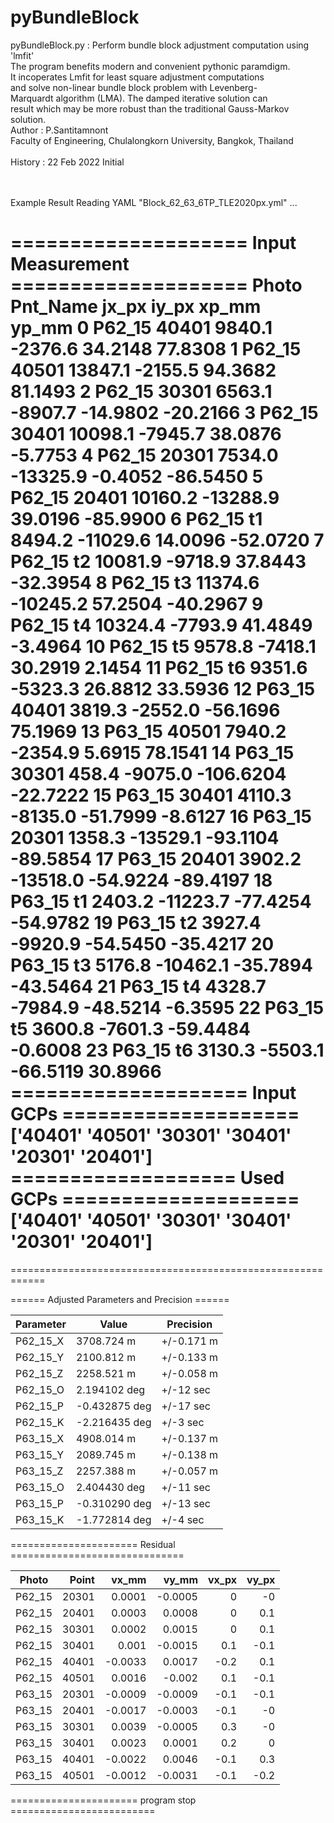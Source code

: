 # pyBundleBlock

pyBundleBlock.py : Perform bundle block adjustment computation using 'lmfit'</br>
        The program benefits modern and convenient  pythonic paramdigm.</br>
        It incoperates Lmfit for least square adjustment computations</br>
        and solve non-linear bundle block problem with Levenberg-</br>
        Marquardt algorithm (LMA). The damped iterative solution can</br>
        result which may be more robust than the traditional Gauss-Markov</br>
        solution.</br>
Author   : P.Santitamnont</br>
           Faculty of Engineering, Chulalongkorn University, Bangkok, Thailand</br>
</br>
History  : 22 Feb 2022  Initial</br>
</br>
</br>
<p> Example Result
Reading YAML "Block_62_63_6TP_TLE2020px.yml" ...

==================== Input Measurement ====================
     Photo Pnt_Name    jx_px    iy_px     xp_mm    yp_mm
0   P62_15    40401   9840.1  -2376.6   34.2148  77.8308
1   P62_15    40501  13847.1  -2155.5   94.3682  81.1493
2   P62_15    30301   6563.1  -8907.7  -14.9802 -20.2166
3   P62_15    30401  10098.1  -7945.7   38.0876  -5.7753
4   P62_15    20301   7534.0 -13325.9   -0.4052 -86.5450
5   P62_15    20401  10160.2 -13288.9   39.0196 -85.9900
6   P62_15       t1   8494.2 -11029.6   14.0096 -52.0720
7   P62_15       t2  10081.9  -9718.9   37.8443 -32.3954
8   P62_15       t3  11374.6 -10245.2   57.2504 -40.2967
9   P62_15       t4  10324.4  -7793.9   41.4849  -3.4964
10  P62_15       t5   9578.8  -7418.1   30.2919   2.1454
11  P62_15       t6   9351.6  -5323.3   26.8812  33.5936
12  P63_15    40401   3819.3  -2552.0  -56.1696  75.1969
13  P63_15    40501   7940.2  -2354.9    5.6915  78.1541
14  P63_15    30301    458.4  -9075.0 -106.6204 -22.7222
15  P63_15    30401   4110.3  -8135.0  -51.7999  -8.6127
16  P63_15    20301   1358.3 -13529.1  -93.1104 -89.5854
17  P63_15    20401   3902.2 -13518.0  -54.9224 -89.4197
18  P63_15       t1   2403.2 -11223.7  -77.4254 -54.9782
19  P63_15       t2   3927.4  -9920.9  -54.5450 -35.4217
20  P63_15       t3   5176.8 -10462.1  -35.7894 -43.5464
21  P63_15       t4   4328.7  -7984.9  -48.5214  -6.3595
22  P63_15       t5   3600.8  -7601.3  -59.4484  -0.6008
23  P63_15       t6   3130.3  -5503.1  -66.5119  30.8966
==================== Input GCPs ====================
['40401' '40501' '30301' '30401' '20301' '20401']
=================== Used GCPs ====================
['40401' '40501' '30301' '30401' '20301' '20401']
====================================================
============================================================</p>
====== Adjusted Parameters and Precision ======
<table>
<thead>
<tr><th>Parameter  </th><th>Value        </th><th>Precision  </th></tr>
</thead>
<tbody>
<tr><td>P62_15_X   </td><td>3708.724 m   </td><td>+/-0.171 m </td></tr>
<tr><td>P62_15_Y   </td><td>2100.812 m   </td><td>+/-0.133 m </td></tr>
<tr><td>P62_15_Z   </td><td>2258.521 m   </td><td>+/-0.058 m </td></tr>
<tr><td>P62_15_O   </td><td>2.194102 deg </td><td>+/-12 sec  </td></tr>
<tr><td>P62_15_P   </td><td>-0.432875 deg</td><td>+/-17 sec  </td></tr>
<tr><td>P62_15_K   </td><td>-2.216435 deg</td><td>+/-3 sec   </td></tr>
<tr><td>P63_15_X   </td><td>4908.014 m   </td><td>+/-0.137 m </td></tr>
<tr><td>P63_15_Y   </td><td>2089.745 m   </td><td>+/-0.138 m </td></tr>
<tr><td>P63_15_Z   </td><td>2257.388 m   </td><td>+/-0.057 m </td></tr>
<tr><td>P63_15_O   </td><td>2.404430 deg </td><td>+/-11 sec  </td></tr>
<tr><td>P63_15_P   </td><td>-0.310290 deg</td><td>+/-13 sec  </td></tr>
<tr><td>P63_15_K   </td><td>-1.772814 deg</td><td>+/-4 sec   </td></tr>
</tbody>
</table>
====================== Residual ==============================
<table>
<thead>
<tr><th>Photo  </th><th style="text-align: right;">     Point</th><th style="text-align: right;">  vx_mm</th><th style="text-align: right;">  vy_mm</th><th style="text-align: right;">  vx_px</th><th style="text-align: right;">  vy_px</th></tr>
</thead>
<tbody>
<tr><td>P62_15 </td><td style="text-align: right;">20301     </td><td style="text-align: right;"> 0.0001</td><td style="text-align: right;">-0.0005</td><td style="text-align: right;">    0  </td><td style="text-align: right;">   -0  </td></tr>
<tr><td>P62_15 </td><td style="text-align: right;">20401     </td><td style="text-align: right;"> 0.0003</td><td style="text-align: right;"> 0.0008</td><td style="text-align: right;">    0  </td><td style="text-align: right;">    0.1</td></tr>
<tr><td>P62_15 </td><td style="text-align: right;">30301     </td><td style="text-align: right;"> 0.0002</td><td style="text-align: right;"> 0.0015</td><td style="text-align: right;">    0  </td><td style="text-align: right;">    0.1</td></tr>
<tr><td>P62_15 </td><td style="text-align: right;">30401     </td><td style="text-align: right;"> 0.001 </td><td style="text-align: right;">-0.0015</td><td style="text-align: right;">    0.1</td><td style="text-align: right;">   -0.1</td></tr>
<tr><td>P62_15 </td><td style="text-align: right;">40401     </td><td style="text-align: right;">-0.0033</td><td style="text-align: right;"> 0.0017</td><td style="text-align: right;">   -0.2</td><td style="text-align: right;">    0.1</td></tr>
<tr><td>P62_15 </td><td style="text-align: right;">40501     </td><td style="text-align: right;"> 0.0016</td><td style="text-align: right;">-0.002 </td><td style="text-align: right;">    0.1</td><td style="text-align: right;">   -0.1</td></tr>
<tr><td>P63_15 </td><td style="text-align: right;">20301     </td><td style="text-align: right;">-0.0009</td><td style="text-align: right;">-0.0009</td><td style="text-align: right;">   -0.1</td><td style="text-align: right;">   -0.1</td></tr>
<tr><td>P63_15 </td><td style="text-align: right;">20401     </td><td style="text-align: right;">-0.0017</td><td style="text-align: right;">-0.0003</td><td style="text-align: right;">   -0.1</td><td style="text-align: right;">   -0  </td></tr>
<tr><td>P63_15 </td><td style="text-align: right;">30301     </td><td style="text-align: right;"> 0.0039</td><td style="text-align: right;">-0.0005</td><td style="text-align: right;">    0.3</td><td style="text-align: right;">   -0  </td></tr>
<tr><td>P63_15 </td><td style="text-align: right;">30401     </td><td style="text-align: right;"> 0.0023</td><td style="text-align: right;"> 0.0001</td><td style="text-align: right;">    0.2</td><td style="text-align: right;">    0  </td></tr>
<tr><td>P63_15 </td><td style="text-align: right;">40401     </td><td style="text-align: right;">-0.0022</td><td style="text-align: right;"> 0.0046</td><td style="text-align: right;">   -0.1</td><td style="text-align: right;">    0.3</td></tr>
<tr><td>P63_15 </td><td style="text-align: right;">40501     </td><td style="text-align: right;">-0.0012</td><td style="text-align: right;">-0.0031</td><td style="text-align: right;">   -0.1</td><td style="text-align: right;">   -0.2</td></tr>
</tbody>
</table>
====================== program stop =========================
